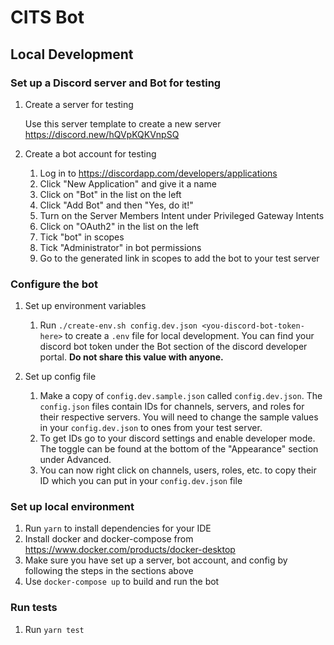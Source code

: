 # CITS Bot

## Local Development

### Set up a Discord server and Bot for testing

1. Create a server for testing

    Use this server template to create a new server https://discord.new/hQVpKQKVnpSQ

2. Create a bot account for testing

    1. Log in to https://discordapp.com/developers/applications
    2. Click "New Application" and give it a name
    3. Click on "Bot" in the list on the left
    4. Click "Add Bot" and then "Yes, do it!"
    5. Turn on the Server Members Intent under Privileged Gateway Intents
    6. Click on "OAuth2" in the list on the left
    7. Tick "bot" in scopes
    8. Tick "Administrator" in bot permissions
    9. Go to the generated link in scopes to add the bot to your test server

### Configure the bot

1. Set up environment variables

    1. Run `./create-env.sh config.dev.json <you-discord-bot-token-here>` to create a `.env` file for local development. You can find your discord bot token under the Bot section of the discord developer portal. **Do not share this value with anyone.**

2. Set up config file

    1. Make a copy of `config.dev.sample.json` called `config.dev.json`. The `config.json` files contain IDs for channels, servers, and roles for their respective servers. You will need to change the sample values in your `config.dev.json` to ones from your test server.
    2. To get IDs go to your discord settings and enable developer mode. The toggle can be found at the bottom of the "Appearance" section under Advanced.
    3. You can now right click on channels, users, roles, etc. to copy their ID which you can put in your `config.dev.json` file


### Set up local environment

1. Run `yarn` to install dependencies for your IDE
2. Install docker and docker-compose from https://www.docker.com/products/docker-desktop
3. Make sure you have set up a server, bot account, and config by following the steps in the sections above
4. Use `docker-compose up` to build and run the bot

### Run tests

1. Run `yarn test`
